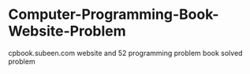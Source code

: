 # Computer-Programming-Book-Website-Problem
cpbook.subeen.com website and 52 programming problem book solved problem
